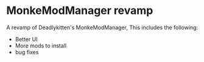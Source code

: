 # MonkeModManager revamp 

A revamp of Deadlykitten's MonkeModManager, This includes the following:

* Better UI
* More mods to install
* bug fixes
